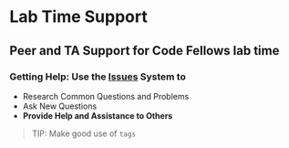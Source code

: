 # Lab Time Support

## Peer and TA Support for Code Fellows lab time

### Getting Help: Use the [Issues](/issues) System to

- Research Common Questions and Problems
- Ask New Questions
- **Provide Help and Assistance to Others**

> TIP: Make good use of `tags`
